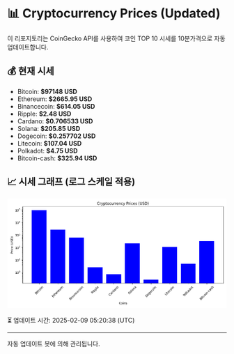 
# 📊 Cryptocurrency Prices (Updated)

이 리포지토리는 CoinGecko API를 사용하여 코인 TOP 10 시세를 10분가격으로 자동 업데이트합니다.

## 💰 현재 시세
- Bitcoin: **$97148 USD**
- Ethereum: **$2665.95 USD**
- Binancecoin: **$614.05 USD**
- Ripple: **$2.48 USD**
- Cardano: **$0.706533 USD**
- Solana: **$205.85 USD**
- Dogecoin: **$0.257702 USD**
- Litecoin: **$107.04 USD**
- Polkadot: **$4.75 USD**
- Bitcoin-cash: **$325.94 USD**

## 📈 시세 그래프 (로그 스케일 적용)
![Crypto Prices](crypto_prices.png)

⏳ 업데이트 시간: 2025-02-09 05:20:38 (UTC)

---
자동 업데이트 봇에 의해 관리됩니다.

